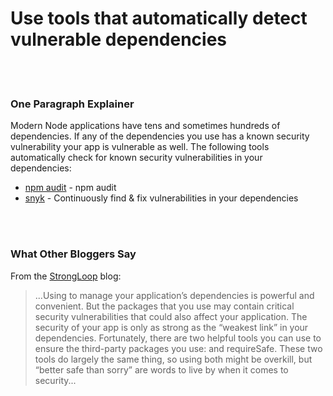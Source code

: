 # Use tools that automatically detect vulnerable dependencies

<br/><br/>

### One Paragraph Explainer

Modern Node applications have tens and sometimes hundreds of dependencies. If any of the dependencies
you use has a known security vulnerability your app is vulnerable as well.
The following tools automatically check for known security vulnerabilities in your dependencies:

- [npm audit](https://docs.npmjs.com/cli/audit) - npm audit
- [snyk](https://snyk.io/) - Continuously find & fix vulnerabilities in your dependencies

<br/><br/>

### What Other Bloggers Say

From the [StrongLoop](https://strongloop.com/strongblog/best-practices-for-express-in-production-part-one-security/) blog:

> ...Using to manage your application’s dependencies is powerful and convenient. But the packages that you use may contain critical security vulnerabilities that could also affect your application. The security of your app is only as strong as the “weakest link” in your dependencies. Fortunately, there are two helpful tools you can use to ensure the third-party packages you use: and requireSafe. These two tools do largely the same thing, so using both might be overkill, but “better safe than sorry” are words to live by when it comes to security...
